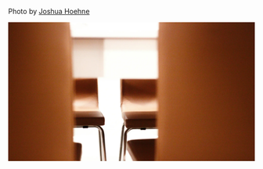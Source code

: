 Photo by [Joshua Hoehne](https://unsplash.com/@mrthetrain)



[![0NQ4ALahnAM](./0NQ4ALahnAM.webp)](https://unsplash.com/photos/white-and-black-wooden-frame-0NQ4ALahnAM)